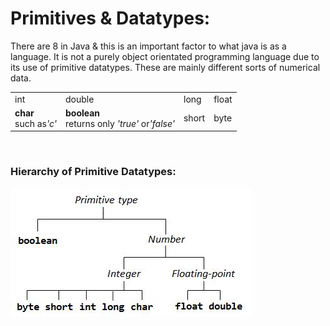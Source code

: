 # Primitives & Datatypes:
There are 8 in Java & this is an important factor to what java is as a language. It is not a purely object orientated programming language due to its use of primitive datatypes. These are mainly different sorts of numerical data.

<table>
<tr>
<td>int</td><td>double</td><td>long</td><td>float</td>
</tr>
<tr>
<td><b>char</b><br>such as<i>'c'</i></td>
<td><b>boolean</b><br> returns only <i>'true'</i> or<i>'false'</i></td>
<td>short</td><td>byte</td>
</tr>
</table>
<br>

### Hierarchy of Primitive Datatypes:<br>
<img src="images/cbc90e92-7263-49f7-bc98-c7236a3de233.jpg">
